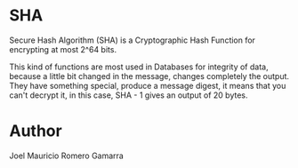 # SHA

Secure Hash Algorithm (SHA) is a Cryptographic Hash Function for encrypting at most 2^64 bits.

This kind of functions are most used in Databases for integrity of data, because a little bit changed in the message, changes completely the output. They have something special, produce a message digest, it means that you can't decrypt it, in this case, SHA - 1 gives an output of 20 bytes.

# Author

Joel Mauricio Romero Gamarra
